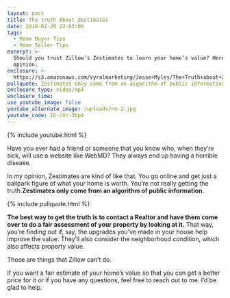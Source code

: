 ```yaml
---
layout: post
title: The truth About Zestimates
date: 2018-02-20 22:03:00
tags:
  - Home Buyer Tips
  - Home Seller Tips
excerpt: >-
  Should you trust Zillow’s Zestimates to learn your home’s value? Here’s my
  opinion.
enclosure: >-
  https://s3.amazonaws.com/vyralmarketing/Jesse+Myles/The+Truth+about+Zestimates.mp4
pullquote: Zestimates only come from an algorithm of public information.
enclosure_type: video/mp4
enclosure_time:
use_youtube_image: false
youtube_alternate_image: /uploads/no-2.jpg
youtube_code: I6-cVc-3bp4
---
```


{% include youtube.html %}

Have you ever had a friend or someone that you know who, when they’re sick, will use a website like WebMD? They always end up having a horrible disease.

In my opinion, Zestimates are kind of like that. You go online and get just a ballpark figure of what your home is worth. You’re not really getting the truth.**Zestimates only come from an algorithm of public information.**

{% include pullquote.html %}

**The best way to get the truth is to contact a Realtor and have them come over to do a fair assessment of your property by looking at it.** That way, you’re finding out if, say, the upgrades you’ve made in your house help improve the value. They’ll also consider the neighborhood condition, which also affects property value.

Those are things that Zillow can’t do.

If you want a fair estimate of your home’s value so that you can get a better price for it or if you have any questions, feel free to reach out to me. I’d be glad to help.